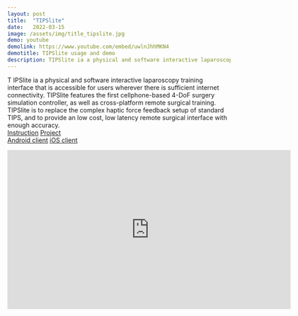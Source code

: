 ```yaml
---
layout: post
title:  "TIPSlite"
date:   2022-03-15
image: /assets/img/title_tipslite.jpg
demo: youtube
demolink: https://www.youtube.com/embed/uwlnJhhMKN4
demotitle: TIPSlite usage and demo
description: TIPSlite ia a physical and software interactive laparoscopy training interface based on a cellphone-based 4-DoF surgery simulation controller that is accessible for users wherever there is sufficient internet connectivity. 
---
```


<p class="intro"><span class="dropcap">T</span> IPSlite ia a physical and software interactive laparoscopy training interface that is accessible for users wherever there is sufficient internet connectivity. 
TIPSlite features the first cellphone-based 4-DoF surgery simulation controller, as well as cross-platform remote surgical training.
TIPSlite is to replace the complex haptic force feedback setup of standard TIPS, and to provide an low cost, low latency remote surgical interface with enough accuracy. <br />
 <a href="https://bitbucket.org/surflab/tipslite/wiki/Home"><u>Instruction</u></a>
 <a href="https://www.cise.ufl.edu/research/SurfLab/TIPS/TIPSlite.php"><u>Project</u></a> <br>
 <a href="https://bitbucket.org/surflab/tips-android-controller/src/master/"><u>Android client</u></a>
 <a href="https://bitbucket.org/surflab/tipscontroller-ios/src/master/"><u>iOS client</u></a></p>

<p align="center">
	<iframe width="640" height="360" src="https://www.youtube.com/embed/uwlnJhhMKN4" title="TIPSlite usage and demo" frameborder="0" allow="accelerometer; autoplay; clipboard-write; encrypted-media; gyroscope; picture-in-picture" allowfullscreen></iframe>
</p>

<!-- 
# Heading 1
## Heading 2
### Heading 3
#### Heading 4
##### Heading 5
###### Heading 6

## Unordered List
* List Item
* Longer List Item
  * Nested List Item
  * Nested Item
* List Item

## Ordered List
1. List Item
2. Longer List Item
    1. Nested OL Item
    2. Another Nested Item
3. List Item

## Definition List
<dl>
  <dt>Coffee</dt>
  <dd>Black hot drink</dd>
  <dt>Milk</dt>
  <dd>White cold drink</dd>
</dl>

## Table

| Syntax      | Description |
| ----------- | ----------- |
| Header      | Title       |
| Paragraph   | Text        |
| Header      | Title       |
| Paragraph   | Text        |
-->

